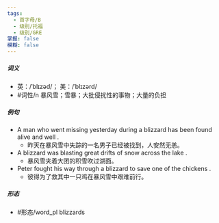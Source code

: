 ```yaml
---
tags:
  - 首字母/B
  - 级别/托福
  - 级别/GRE
掌握: false
模糊: false
---
```

##### 词义
- 英：/ˈblɪzəd/； 美：/ˈblɪzərd/
- #词性/n  暴风雪；雪暴；大批侵扰性的事物；大量的负担
##### 例句
- A man who went missing yesterday during a blizzard has been found alive and well .
	- 昨天在暴风雪中失踪的一名男子已经被找到，人安然无恙。
- A blizzard was blasting great drifts of snow across the lake .
	- 暴风雪夹着大团的积雪吹过湖面。
- Peter fought his way through a blizzard to save one of the chickens .
	- 彼得为了救其中一只鸡在暴风雪中艰难前行。
##### 形态
- #形态/word_pl blizzards
